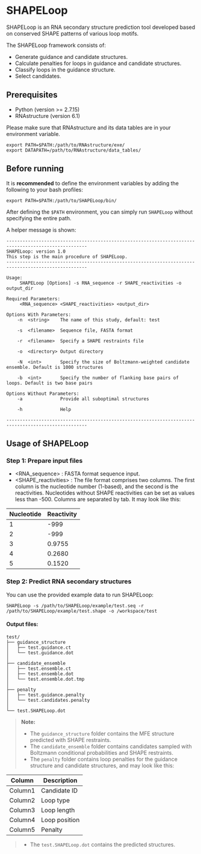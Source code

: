# SHAPELoop

SHAPELoop is an RNA secondary structure prediction tool developed based on conserved SHAPE patterns of various loop motifs.

The SHAPELoop framework consists of:

- Generate guidance and candidate structures. 
- Calculate penalties for loops in guidance and candidate structures.
- Classify loops in the guidance structure.
- Select candidates.

## Prerequisites

- Python (version >= 2.7.15)
- RNAstructure (version 6.1)

Please make sure that RNAstructure and its data tables are in your environment variable.
```
export PATH=$PATH:/path/to/RNAstructure/exe/
export DATAPATH=/path/to/RNAstructure/data_tables/
```

## Before running

It is **recommended** to define the environment variables by adding the following to your bash profiles:
```
export PATH=$PATH:/path/to/SHAPELoop/bin/
```
After defining the `$PATH` environment, you can simply run `SHAPELoop` without specifying the entire path.

A helper message is shown:

```
----------------------------------------------------------------------------------------------------
SHAPELoop: version 1.0
This step is the main procedure of SHAPELoop.
----------------------------------------------------------------------------------------------------

Usage:
	 SHAPELoop [Options] -s RNA_sequence -r SHAPE_reactivities -o output_dir

Required Parameters:
	 <RNA_sequence> <SHAPE_reactivities> <output_dir>

Options With Parameters:
	-n	<string>  	The name of this study, default: test

	-s	<filename>	Sequence file, FASTA format

	-r	<filename>	Specify a SHAPE restraints file

	-o	<directory>	Output directory

	-N	<int>     	Specify the size of Boltzmann-weighted candidate ensemble. Default is 1000 structures

	-b	<int>     	Specify the number of flanking base pairs of loops. Default is two base pairs

Options Without Parameters:
	-a	          	Provide all suboptimal structures

	-h	          	Help

----------------------------------------------------------------------------------------------------
```

## Usage of SHAPELoop

### Step 1: Prepare input files

- <RNA_sequence> : FASTA format sequence input.
- <SHAPE_reactivities> : The file format comprises two columns. The first column is the nucleotide number (1-based), and the second is the reactivities. Nucleotides without SHAPE reactivities can be set as values less than -500. Columns are separated by tab. It may look like this:

 Nucleotide | Reactivity 
------------|------------
 1 | -999
 2 | -999
 3 | 0.9755 
 4 | 0.2680 
 5 | 0.1520 

### Step 2: Predict RNA secondary structures

You can use the provided example data to run SHAPELoop:
```
SHAPELoop -s /path/to/SHAPELoop/example/test.seq -r /path/to/SHAPELoop/example/test.shape -o /workspace/test
```
#### Output files:
```
test/
├── guidance_structure
│   ├── test.guidance.ct
│   └── test.guidance.dot
│
├── candidate_ensemble
│   ├── test.ensemble.ct  
│   ├── test.ensemble.dot
│   └── test.ensemble.dot.tmp
│
├── penalty
│   ├── test.guidance.penalty
│   └── test.candidates.penalty
│
└── test.SHAPELoop.dot
```
> **Note:**
> * The `guidance_structure` folder contains the MFE structure predicted with SHAPE restraints.
> * The `candidate_ensemble` folder contains candidates sampled with Boltzmann conditional probabilities and SHAPE restraints.
> * The `penalty` folder contains loop penalties for the guidance structure and candidate structures, and may look like this:
 
| Column  | Description   |
|---------|---------------|
| Column1 | Candidate ID  |
| Column2 | Loop type     |
| Column3 | Loop length   |
| Column4 | Loop position |
| Column5 | Penalty       |


> * The `test.SHAPELoop.dot` contains the predicted structures.
